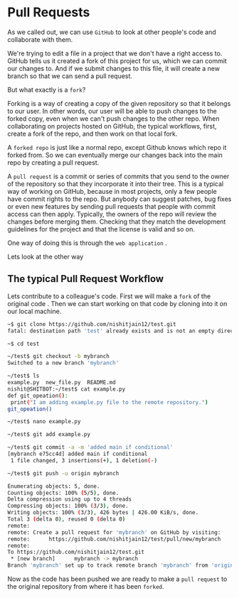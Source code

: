 
<h1> Pull Requests </h1>


As we called out, we can use `GitHub` to look at other people's code and
collaborate with them. 

We're trying to edit a file in a project that we don't have a right access to.
GitHub tells us it created a fork of this project for us,
which we can commit our changes to.
And if we submit changes to this file, it will create a new branch so
that we can send a pull request.


But what exactly is a `fork`?

Forking is a way of creating a copy of the given repository so
that it belongs to our user.
In other words, our user will be able to push changes to the forked copy,
even when we can't push changes to the other repo.
When collaborating on projects hosted on GitHub, the typical workflows,
first, create a fork of the repo, and then work on that local fork.


A `forked repo` is just like a normal repo,
except Github knows which repo it forked from.
So we can eventually merge our changes back into the main repo by creating
a pull request.


A `pull request` is a commit or series of commits that you send to the owner
of the repository so that they incorporate it into their tree.
This is a typical way of working on GitHub, because in most projects,
only a few people have commit rights to the repo.
But anybody can suggest patches, bug fixes or even new features by sending pull
requests that people with commit access can then apply.
Typically, the owners of the repo will review the changes before merging them.
Checking that they match the development guidelines for the project and
that the license is valid and so on. 


One way of doing this is through the `web application` .

Lets look at the other way 

<h2> The typical Pull Request Workflow </h2>

Lets contribute to a colleague's code.
First we will make a `fork` of the original code .
Then we can start working on that code by cloning into it on our local machine.


```sh
~$ git clone https://github.com/nishitjain12/test.git
fatal: destination path 'test' already exists and is not an empty directory.

~$ cd test

~/test$ git checkout -b mybranch
Switched to a new branch 'mybranch'

~/test$ ls
example.py  new_file.py  README.md
nishit@SHITBOT:~/test$ cat example.py 
def git_opeation():
 print("I am adding example.py file to the remote repository.")
git_opeation()

~/test$ nano example.py 

~/test$ git add example.py 

~/test$ git commit -a -m 'added main if conditional'
[mybranch e75cc4d] added main if conditional
 1 file changed, 3 insertions(+), 1 deletion(-)

~/test$ git push -u origin mybranch 

Enumerating objects: 5, done.
Counting objects: 100% (5/5), done.
Delta compression using up to 4 threads
Compressing objects: 100% (3/3), done.
Writing objects: 100% (3/3), 426 bytes | 426.00 KiB/s, done.
Total 3 (delta 0), reused 0 (delta 0)
remote: 
remote: Create a pull request for 'mybranch' on GitHub by visiting:
remote:      https://github.com/nishitjain12/test/pull/new/mybranch
remote: 
To https://github.com/nishitjain12/test.git
 * [new branch]      mybranch -> mybranch
Branch 'mybranch' set up to track remote branch 'mybranch' from 'origin'.

```

Now as the code has been pushed we are ready to make a `pull request` to the original repository from where it has been `forked`.


